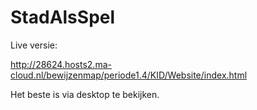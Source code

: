 # StadAlsSpel

Live versie:

http://28624.hosts2.ma-cloud.nl/bewijzenmap/periode1.4/KID/Website/index.html

Het beste is via desktop te bekijken.
